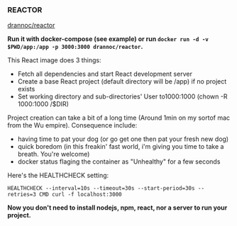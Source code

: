 ### REACTOR

[drannoc/reactor](https://hub.docker.com/r/drannoc/reactor/)

__Run it with docker-compose (see example) or run `docker run -d -v $PWD/app:/app -p 3000:3000 drannoc/reactor`.__

This React image does 3 things:

- Fetch all dependencies and start React development server
- Create a base React project (default directory will be /app) if no project exists
- Set working directory and sub-directories' User to1000:1000 (chown -R 1000:1000 /$DIR)

Project creation can take a bit of a long time (Around 1min on my sortof mac from the Wu empire).
Consequence include:
- having time to pat your dog (or go get one then pat your fresh new dog)
- quick boredom (in this freakin' fast world, i'm giving you time to take a breath. You're welcome)
- docker status flaging the container as "Unhealthy" for a few seconds

Here's the HEALTHCHECK setting:

`HEALTHCHECK --interval=10s --timeout=30s --start-period=30s --retries=3 CMD curl -f localhost:3000`

__Now you don't need to install nodejs, npm, react, nor a server to run your project.__

